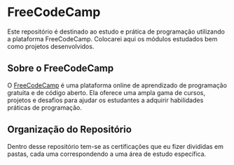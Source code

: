 # FreeCodeCamp
Este repositório é destinado ao estudo e prática de programação utilizando a plataforma FreeCodeCamp. Colocarei aqui os módulos estudados bem como projetos desenvolvidos.

## Sobre o FreeCodeCamp
O [FreeCodeCamp](https://www.freecodecamp.org/portuguese/learn) é uma plataforma online de aprendizado de programação gratuita e de código aberto. Ela oferece uma ampla gama de cursos, projetos e desafios para ajudar os estudantes a adquirir habilidades práticas de programação.

## Organização do Repositório
Dentro desse repositório tem-se as certificações que eu fizer divididas em pastas, cada uma correspondendo a uma área de estudo específica.